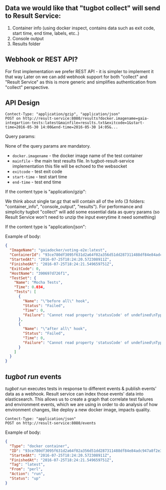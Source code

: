 ## Data we would like that "tugbot collect" will send to Result Service:
1. Container info (using docker inspect, contains data such as exit code, start time, end time, labels, etc..)
2. Console output
3. Results folder 

## Webhook or REST API?
For first implementation we prefer REST API - it is simpler to implement it that way
Later on we can add webhook support for both "collect" and "Result Service" as this is more generic and simplifies authentication from "collect" perspective.

## API Design
```
Contect-Type: "application/gzip", "application/json"
POST on http://result-service:8080/results?docker.imagename=gaia-integartion-tests:latest&mainfile=results.txt&exitcode=1&start-time=2016-05-30 14:00&end-time=2016-05-30 14:05&...
```

Query params:

None of the query params are mandatory.
* `docker.imagename` - the docker image name of the test container
* `mainfile` - the main test results file. In tugbot-result-service implementation this file will be echoed to the websocket
* `exitcode` - test exit code
* `start-time` - test start time
* `end-time` - test end time

If the content type is "application/gzip":

We think about single tar.gz that will contain all of the info (3 folders: "container_info", "console_output", "results").
For performance and simplicity tugbot "collect" will add some essential data as query params (so Result Service won't need to unzip the input everytime it need something)

If the content type is "application/json":

Example of body:
```json
{
  "ImageName": "gaiadocker/voting-e2e:latest",
  "ContainerId": "93ce780df3095f631d2a64f02a356d51dd287311488df84e84adc947a8f2e332",
  "StartedAt": "2016-07-25T18:24:20.572308911Z",
  "FinishedAt": "2016-07-25T18:24:21.549659751Z",
  "ExitCode": 0,
  "HostName": "390697d726f1",
  "TestSet": {
    "Name": "Mocha Tests",
    "Time": 0.034,
    "Tests": [
      {
        "Name": "\"before all\" hook",
        "Status": "Failed",
        "Time": 0,
        "Failure": "Cannot read property 'statusCode' of undefined\nTypeError: Cannot read property 'statusCode' of undefined\n    at Request._callback (specs/e2e/voting-test.js:15:18)\n    at self.callback (node_modules/request/request.js:187:22)\n    at Request.onRequestError (node_modules/request/request.js:813:8)\n    at Socket.socketErrorListener (_http_client.js:267:9)\n    at emitErrorNT (net.js:1269:8)"
      },
      {
        "Name": "\"after all\" hook",
        "Status": "Failed",
        "Time": 0,
        "Failure": "Cannot read property 'statusCode' of undefined\nTypeError: Cannot read property 'statusCode' of undefined\n    at Request._callback (specs/e2e/voting-test.js:53:18)\n    at self.callback (node_modules/request/request.js:187:22)\n    at Request.onRequestError (node_modules/request/request.js:813:8)\n    at Socket.socketErrorListener (_http_client.js:267:9)\n    at emitErrorNT (net.js:1269:8)"
      }
    ]
  }
}
```

## _tugbot run_ events

_tugbot run_ executes tests in response to different events & publish events' data as a webhook. Result service can index those events' data into elasticsearch.
This allows us to create a graph that correlate test failures and environment events, which we are using in order to do analysis of how environment changes, like deploy a new docker image, impacts quality.

```
Contect-Type: "application/json"
POST on http://result-service:8080/events
```

Example of body:
```json
{
  "Type": "docker container",
  "ID": "93ce780df3095f631d2a64f02a356d51dd287311488df84e84adc947a8f2e332",
  "StartedAt": "2016-07-25T18:24:20.572308911Z",
  "FinishedAt": "2016-07-25T18:24:21.549659751Z",
  "Tag": "latest",
  "From": "perl",
  "Action": "run",
  "Status": "up"
}
```
